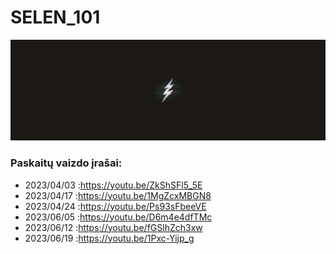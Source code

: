 # SELEN_101

![THUNDER](./img/thunder.gif)

### Paskaitų vaizdo įrašai:

- 2023/04/03 :https://youtu.be/ZkShSFl5_5E
- 2023/04/17 :https://youtu.be/1MgZcxMBGN8
- 2023/04/24 :https://youtu.be/Ps93sFbeeVE
- 2023/06/05 :https://youtu.be/D6m4e4dfTMc
- 2023/06/12 :https://youtu.be/fGSlhZch3xw
- 2023/06/19 :https://youtu.be/1Pxc-Yijp_g